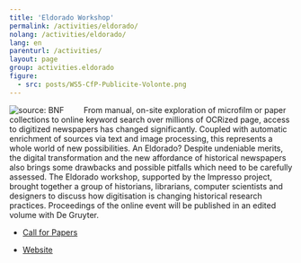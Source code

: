 ```yaml
---
title: 'Eldorado Workshop'
permalink: /activities/eldorado/
nolang: /activities/eldorado/
lang: en
parenturl: /activities/
layout: page
group: activities.eldorado
figure:
  - src: posts/WS5-CfP-Publicite-Volonte.png
---
```


<img src="/assets/images/posts/WS5-CfP-Publicite-Volonte.png"
  style="max-width:400px; float:left; margin-right:2.5em"
  title="source: BNF" />

From manual, on-site exploration of microfilm or paper collections to online keyword search over millions of OCRized page, access to digitized newspapers has changed significantly. Coupled with automatic enrichment of sources via text and image processing, this represents a whole world of new possibilities. An Eldorado? Despite undeniable merits, the digital transformation and the new affordance of historical newspapers also brings some drawbacks and possible pitfalls which need to be carefully assessed. The Eldorado workshop, supported by the Impresso project, brought together a group of historians, librarians, computer scientists and designers to discuss how digitisation is changing historical research practices. Proceedings of the online event will be published in an edited volume with De Gruyter.

- [Call for Papers](https://impresso-project.ch/news/2019/06/12/WS5-CfP.html)

- [Website](https://impresso.github.io/eldorado/)
